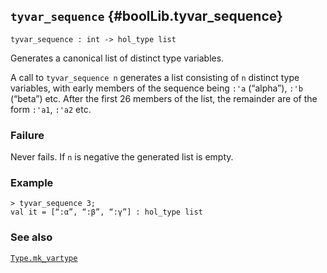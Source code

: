## `tyvar_sequence` {#boolLib.tyvar_sequence}


```
tyvar_sequence : int -> hol_type list
```



Generates a canonical list of distinct type variables.


A call to `tyvar_sequence n` generates a list consisting of `n`
distinct type variables, with early members of the sequence being
`:'a` (“alpha”), `:'b` (“beta”) etc. After the first 26 members of
the list, the remainder are of the form `:'a1`, `:'a2` etc.

### Failure

Never fails.  If `n` is negative the generated list is empty.

### Example

    
    > tyvar_sequence 3;
    val it = [“:α”, “:β”, “:γ”] : hol_type list
    

### See also

[`Type.mk_vartype`](#Type.mk_vartype)

